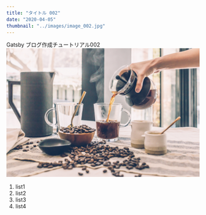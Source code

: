 ```yaml
---
title: "タイトル 002"
date: "2020-04-05"
thumbnail: "../images/image_002.jpg"
---
```


Gatsby ブログ作成チュートリアル002
![Sample](../images/image_002.jpg)

1. list1
2. list2
3. list3
4. list4